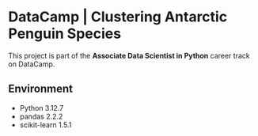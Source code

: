 # DataCamp | Clustering Antarctic Penguin Species

This project is part of the **Associate Data Scientist in Python** career track on DataCamp. 

## Environment

- Python 3.12.7
- pandas 2.2.2
- scikit-learn 1.5.1

